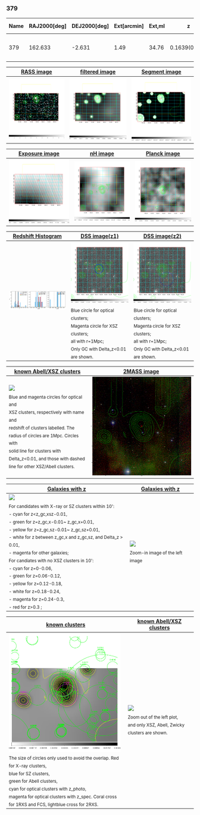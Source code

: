 <div STYLE="page-break-after: always;"></div>

### 379

|Name|RAJ2000[deg]|DEJ2000[deg] |Ext[arcmin]| Ext,ml | z | z_src| C|GC(XSZ,Delta_z<0.01)| GC(OPT,Delta_z<0.01)|GC| R_sig[arcmin] | R500[arcmin] | R500[Mpc]| CRsig[c/s] | CR500[c/s] |L500[1E44 erg/s]|F500[1E-12 erg/s/cm^2]| M500[1E14 Msun]|Tx[keV]|Cnt_sig|Beta|Rc[arcmin]|Comment|Alias|
|---|---|---|---|---|---|------|---|--------|---------|----------|---|---|---|---|---|---|---|---|---|---|---|---|---|---|
|379| 162.633| -2.631| 1.49| 34.76| 0.1639(0.005)| z1, z_xsz| B| MCXC| A, N, RM| A, C, F20, MCXC, N, W| 5.388| 6.221| 1.050| 0.167(0.032)| 0.171(0.033)| 2.437(0.187)| 3.297(0.253)| 3.87(0.14)| 5.20(0.12)| 86.3| 0.932(-0.085+0.049)| 3.342(-0.433+0.350)| -| k111|

|[RASS image](../image/379/379_img.pdf)|[filtered image](../image/379/379_fil.pdf)|[Segment image](../image/379/379_seg.pdf)|
|-------------------|--------------------|-------------------|
| <img src="../image/379/379_img.png" width="300">  | <img src="../image/379/379_fil.png" width="300">   | <img src="../image/379/379_seg.png" width="300">  |

|[Exposure image](../image/379/379_mex.pdf)| [nH image](../image/379/379_nh.pdf)| [Planck image](../image/379/379_p.pdf)|
|-------------------|--------------------|-------------------|
|<img src="../image/379/379_mex.png" width="300">   | <img src="../image/379/379_nh.png" width="300">    | <img src="../image/379/379_p.png" width="300"> |

|[Redshift Histogram](../image/379/379_zg.pdf) | [DSS image(z1)](../image/379/379_dss_z1.pdf)      |  [DSS image(z2)](../image/379/379_dss_z2.pdf)    |
|-------------------|--------------------|-------------------|
|<img src="../image/379/379_zg.png" width="300"> |<img src="../image/379/379_dss_z1.png" width="300"> <sub><br>Blue circle for optical clusters; <br>Magenta circle for XSZ clusters; <br>all with r=1Mpc; <br>Only GC with Delta_z<0.01 are shown. </sub>| <img src="../image/379/379_dss_z2.png" width="300"><sub><br>Blue circle for optical clusters; <br>Magenta circle for XSZ clusters; <br>all with r=1Mpc; <br>Only GC with Delta_z<0.01 are shown. </sub> |

|[known Abell/XSZ clusters](../image/379/379_m.pdf) | [2MASS image](../image/379/379_2mass.pdf)      |
|-------------------|-------------------|
|<img src=../image/379/379_m.png width="300"> <br><sub>Blue and magenta circles for optical and <br>XSZ clusters, respectively with name and <br>redshift of clusters labelled. The <br>radius of circles are 1Mpc. Circles with <br>solid line for clusters with <br>Delta_z<0.01, and those with dashed <br>line for other XSZ/Abell clusters.        </sub>|<img src="../image/379/379_2mass.png" width="300">  |

|[Galaxies with z](../image/379/379_opt_ned.pdf) |[Galaxies with z](../image/379/379_opt_ned_zoom.pdf) |
|-------------------|-------------------|
| <img src=../image/379/379_opt_ned.png width="300"> <br><sub> For candidates with X-ray or SZ clusters within 10': <br> - cyan for z<z_gc,xsz-0.01, <br> - green for z=z_gc,x-0.01~ z_gc,x+0.01, <br> - yellow for z=z_gc,sz-0.01~ z_gc,sz+0.01, <br> - white for z between z_gc,x and z_gc,sz, and Delta_z > 0.01, <br> - magenta for other galaxies; <br>For candiates with no XSZ clusters in 10': <br> - cyan for z=0-0.06, <br> - green for z=0.06-0.12, <br> - yellow for z=0.12-0.18, <br> - white for z=0.18-0.24, <br> - magenta for z=0.24-0.3, <br> - red for z>0.3 ;  </sub>|<img src=../image/379/379_opt_ned_zoom.png width="300">  <br><sub> Zoom-in image of the left image</sub>|

|[known clusters](../image/379/379_gc.pdf) |[known Abell/XSZ clusters](../image/379/379_gc_large.pdf) |
|-------------------|-------------------|
| <img src=../image/379/379_gc.png width="300"> <br><sub> The size of circles only used to avoid the overlap. Red for X-ray clusters, <br> blue for SZ clusters, <br> green for Abell clusters, <br> cyan for optical clusters with z_photo, <br> magenta for optical clusters with z_spec. Coral cross for 1RXS and FCS, lightblue cross for 2RXS. </sub>|<img src=../image/379/379_gc_large.png width="300"> <br><sub> Zoom out of the left plot, <br> and only XSZ, Abell, Zwicky clusters are shown. </sub> |



